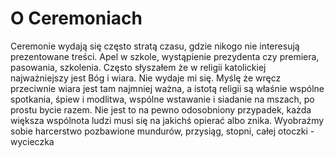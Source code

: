 # O Ceremoniach

Ceremonie wydają się często stratą czasu, gdzie nikogo nie interesują prezentowane treści. Apel w szkole, wystąpienie prezydenta czy premiera, pasowania, szkolenia. Często słyszałem że w religii katolickiej najważniejszy jest Bóg i wiara. Nie wydaje mi się. Myślę że wręcz przeciwnie wiara jest tam najmniej ważna, a istotą religii są właśnie wspólne spotkania, śpiew i modlitwa, wspólne wstawanie i siadanie na mszach, po prostu bycie razem. Nie jest to na pewno odosobniony przypadek, każda większa wspólnota ludzi musi się na jakichś opierać albo znika. Wyobraźmy sobie harcerstwo pozbawione mundurów, przysiąg, stopni, całej otoczki - wycieczka

